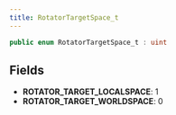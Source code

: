 ```yaml
---
title: RotatorTargetSpace_t
---
```


```csharp
public enum RotatorTargetSpace_t : uint
```

## Fields

- **ROTATOR_TARGET_LOCALSPACE**: 1
- **ROTATOR_TARGET_WORLDSPACE**: 0

